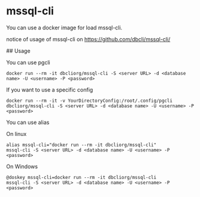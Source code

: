 # mssql-cli

You can use a docker image for load mssql-cli.

notice of usage of mssql-cli on https://github.com/dbcli/mssql-cli/


## Usage

You can use pgcli

```
docker run --rm -it dbcliorg/mssql-cli -S <server URL> -d <database name> -U <username> -P <password>
```

If you want to use a specific config

```
docker run --rm -it -v YourDirectoryConfig:/root/.config/pgcli dbcliorg/mssql-cli -S <server URL> -d <database name> -U <username> -P <password>
```

You can use alias

On linux

```
alias mssql-cli="docker run --rm -it dbcliorg/mssql-cli"
mssql-cli -S <server URL> -d <database name> -U <username> -P <password>
```

On Windows

```
@doskey mssql-cli=docker run --rm -it dbcliorg/mssql-cli
mssql-cli -S <server URL> -d <database name> -U <username> -P <password>
```